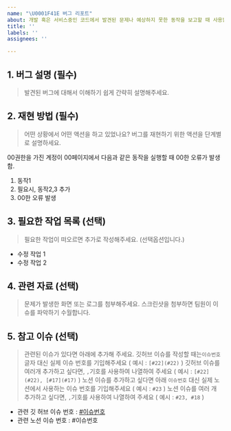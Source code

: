 ```yaml
---
name: "\U0001F41E 버그 리포트"
about: 개발 혹은 서비스중인 코드에서 발견된 문제나 예상하지 못한 동작을 보고할 때 사용합니다.
title: ''
labels: ''
assignees: ''

---
```


## 1. 버그 설명 (필수)
> 발견된 버그에 대해서 이해하기 쉽게 간략히 설명해주세요.

## 2. 재현 방법 (필수)
> 어떤 상황에서 어떤 액션을 하고 있었나요? 버그를 재현하기 위한 액션을 단계별로 설명하세요.

00권한을 가진 계정이 00페이지에서 다음과 같은 동작을 실행할 때 00한 오류가 발생함.
1. 동작1 
2. 필요시, 동작2,3 추가
3. 00한 오류 발생

## 3. 필요한 작업 목록 (선택)
> 필요한 작업이 떠오르면 추가로 작성해주세요. (선택옵션입니다.)
- 수정 작업 1
- 수정 작업 2

## 4. 관련 자료 (선택)
> 문제가 발생한 화면 또는 로그를 첨부해주세요.
> 스크린샷을 첨부하면 팀원이 이슈를 파악하기 수월합니다.

## 5. 참고 이슈 (선택)
> 관련된 이슈가 있다면 아래에 추가해 주세요.
> 깃허브 이슈를 작성할 때는`이슈번호` 글자 대신 실제 이슈 번호를 기입해주세요 ( 예시 : `[#22](#22)` )
> 깃허브 이슈를 여러개 추가하고 싶다면, `,`기호를 사용하여 나열하여 주세요 ( 예시 : `[#22](#22), [#17](#17)` )
> 노션 이슈를 추가하고 싶다면 아래 `이슈번호` 대신 실제 노션에서 사용하는 이슈 번호를 기입해주세요 ( 예시 : `#23` )
> 노션 이슈를 여러 개 추가하고 싶다면, `,`기호를 사용하여 나열하여 주세요 ( 예시 : `#23, #18` )
- 관련 깃 허브 이슈 번호 : [#이슈번호](#이슈번호)
- 관련 노션 이슈 번호 : #이슈번호
